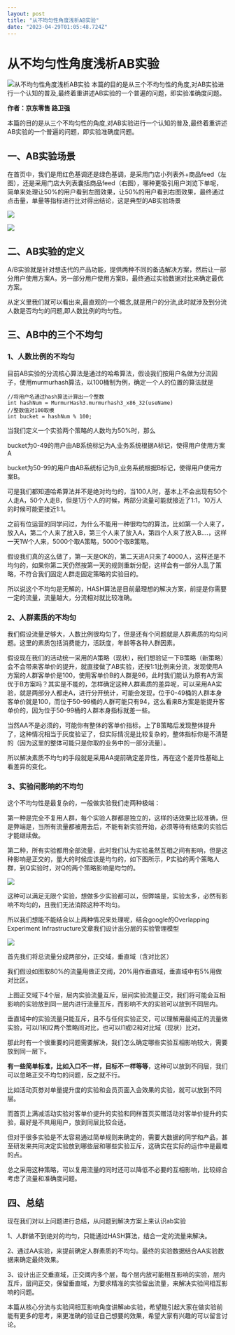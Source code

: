 ```yaml
---
layout: post
title: "从不均匀性角度浅析AB实验"
date: "2023-04-29T01:05:48.724Z"
---
```

从不均匀性角度浅析AB实验
=============

![从不均匀性角度浅析AB实验](https://img2023.cnblogs.com/blog/3046120/202304/3046120-20230428135206313-840005213.png) 本篇的目的是从三个不均匀性的角度,对AB实验进行一个认知的普及,最终着重讲述AB实验的一个普遍的问题，即实验准确度问题。

**作者：京东零售 路卫强**

本篇的目的是从三个不均匀性的角度,对AB实验进行一个认知的普及,最终着重讲述AB实验的一个普遍的问题，即实验准确度问题。

**一、AB实验场景**
------------

在首页中，我们是用红色基调还是绿色基调，是采用门店小列表外+商品feed（左图），还是采用门店大列表囊括商品feed（右图），哪种更吸引用户浏览下单呢，简单来处理让50%的用户看到左图效果，让50%的用户看到右图效果，最终通过点击量，单量等指标进行比对得出结论，这是典型的AB实验场景

![](https://s3.cn-north-1.jdcloud-oss.com/shendengbucket1/2023-04-18-09-37qycycAurz9PkEdM.png)

![](https://s3.cn-north-1.jdcloud-oss.com/shendengbucket1/2023-04-18-09-37a9dXn0h1831Tccb189.png)

**二、AB实验的定义**
-------------

A/B实验就是针对想迭代的产品功能，提供两种不同的备选解决方案，然后让一部分用户使用方案A，另一部分用户使用方案B，最终通过实验数据对比来确定最优方案。

从定义里我们就可以看出来,最直观的一个概念,就是用户的分流,此时就涉及到分流人数是否均匀的问题,即人数比例的均匀性。

**三、AB中的三个不均匀**
---------------

### **1、人数比例的不均匀**

目前AB实验的分流核心算法是通过的哈希算法，假设我们按用户名做为分流因子，使用murmurhash算法，以100桶制为例，确定一个人的位置的算法就是

    //将用户名通过hash算法计算出一个整数
    int hashNum = MurmurHash3.murmurhash3_x86_32(useName)
    //整数值对100取模
    int bucket = hashNum % 100;
    

当我们定义一个实验两个策略的人数均为50%时，那么

bucket为0-49的用户由AB系统标记为A,业务系统根据A标记，使得用户使用方案A

bucket为50-99的用户由AB系统标记为B,业务系统根据B标记，使得用户使用方案B。

可是我们都知道哈希算法并不是绝对均匀的，当100人时，基本上不会出现有50个人走A，50个人走B，但是1万个人的时候，两部分流量可能就接近了1:1，10万人的时候可能更接近1:1。

之前有位运营的同学问过，为什么不能用一种很均匀的算法，比如第一个人来了，放入A，第二个人来了放入B，第三个人来了放入A，第四个人来了放入B....，这样一天1W个人来，5000个取A策略，5000个取B策略。

假设我们真的这么做了，第一天是OK的，第二天进A只来了4000人，这样还是不均匀的，如果你第二天仍然按第一天的规则重新分配，这样会有一部分人乱了策略，不符合我们固定人群走固定策略的实验目的。

所以说这个不均匀是无解的，HASH算法是目前最理想的解决方案，前提是你需要一定的流量，流量越大，分流相对就比较准确。

### **2、人群素质的不均匀**

我们假设流量足够大，人数比例很均匀了，但是还有个问题就是人群素质的均匀问题。这里的素质包括消费能力，活跃度，年龄等各种人群因素。

假设现在我们的活动统一采用的A策略（现状），我们想验证一下B策略（新策略）会不会带来客单价的提升，就直接做了AB实验，还按1:1比例来分流，发现使用A方案的人群客单价是100，使用客单价B的人群是96，此时我们能认为原有A方案优于B方案吗？其实是不能的，怎样确定这种人群素质的差异呢，可以采用AA实验，就是两部分人都走A，进行分开统计，可能会发现，位于0-49桶的人群本身客单价就是100，而位于50-99桶的人群可能只有94，这么看来B方案是能提升客单价的，因为位于50-99桶的人群本身指标就差一些。

当然AA不是必须的，可能你有整体的客单价指标，上了B策略后发现整体提升了，这种情况相当于灰度验证了，但实际情况是比较复杂的，整体指标你是不清楚的（因为这里的整体可能只是你取的业务中的一部分流量）。

所以解决素质不均匀的手段就是采用AA提前确定差异性，再在这个差异性基础上看差异的变化。

### **3、实验间影响的不均匀**

这个不均匀性是最复杂的，一般做实验我们走两种极端：

第一种是完全不复用人群，每个实验人群都是独立的，这样的话效果比较准确，但是弊端是，当所有流量都被用去后，不能有新实验开始，必须等待有结束的实验后才能继续做。

第二种，所有实验都用全部流量，此时我们认为实验虽然互相之间有影响，但是这种影响是正交的，量大的时候应该是均匀的，如下图所示，P实验的两个策略人群，到Q实验时，对Q的两个策略影响是均匀的。

![](https://s3.cn-north-1.jdcloud-oss.com/shendengbucket1/2023-03-10-16-200Wn6KDEqJcwuMBn.png)

这种可以满足无限个实验，想做多少实验都可以，但弊端是，实验太多，必然有影响不均匀的，且我们无法消除这种不均匀。

所以我们想能不能结合以上两种情况来处理呢，结合google的Overlapping Experiment Infrastructure文章我们设计出分层的实验管理模型

![](https://s3.cn-north-1.jdcloud-oss.com/shendengbucket1/2023-03-10-16-24mn24x24RxrCmoXUPb.png)

首先我们将总流量分成两部分，正交域，垂直域（含对比区）

我们假设如图取80%的流量用做正交阈，20%用作垂直域，垂直域中有5%用做对比区。

上图正交域下4个层，层内实验流量互斥，层间实验流量正交，我们将可能会互相影响的实验放到同一层内进行流量互斥，而影响不大的实验可以放到不同层内。

垂直域中的实验流量只能互斥，且不与任何实验正交，可以理解用最纯正的流量做实验，可以I1和I2两个策略间对比，也可以I1或I2和对比域（现状）比对。

那此时有一个很重要的问题需要解决，我们怎么确定哪些实验互相影响较大，需要放到同一层下。

**有一些简单标准，比如入口不一样，目标不一样等等**，这种可以放到不同层，我们可以忽略正交不均匀的问题，反之就不行。

比如活动页劵对单量提升度的实验和会员页面入会效果的实验，就可以放到不同层。

而首页上满减活动实验对客单价提升的实验和同样首页买赠活动对客单价提升的实验，最好是不共用用户，放到同层比较合适。

但对于很多实验是不太容易通过简单规则来确定的，需要大数据的同学和产品，甚至研发来共同决定实验放到哪些层和哪些实验互斥，这确实在实际的运作中是最难的点。

总之采用这种策略，可以复用流量的同时还可以降低不必要的互相影响，比较综合考虑了流量和准确度问题。

**四、总结**
--------

现在我们对以上问题进行总结，从问题到解决方案上来认识ab实验

1、人群做不到绝对的均匀，只能通过HASH算法，结合一定的流量来解决。

2、通过AA实验，来提前确定人群素质的不均匀。最终的实验数据结合AA实验数据来确定最终效果。

3、设计出正交垂直域，正交阈内多个层，每个层内放可能相互影响的实验，层内互斥，层间正交，保留垂直域，为要求精准的实验留出流量，来解决实验间相互影响的问题。

本篇从核心分流与实验间相互影响角度讲解ab实验，希望能引起大家在做实验前能有更多的思考，来更准确的验证自己想要的效果，希望大家有兴趣的可以留言讨论。